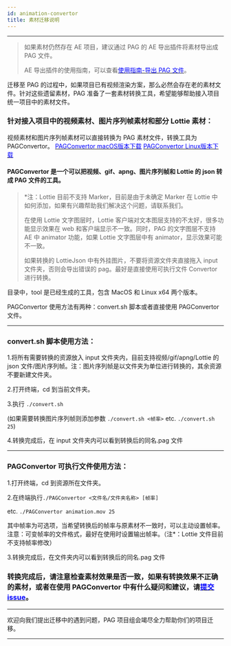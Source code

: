 ```yaml
---
id: animation-convertor
title: 素材迁移说明
---
```

---

> 如果素材仍然存在 AE 项目，建议通过 PAG 的 AE 导出插件将素材导出成 PAG 文件。
> 
> AE 导出插件的使用指南，可以查看[<font color=blue>使用指南-导出 PAG 文件</font>](/docs/pag-export.html)。

迁移至 PAG 的过程中，如果项目已有视频渲染方案，那么必然会存在老的素材文件。针对这些遗留素材，PAG 准备了一套素材转换工具，希望能够帮助接入项目统一项目中的素材文件。

### 针对接入项目中的视频素材、图片序列帧素材和部分 Lottie 素材：

视频素材和图片序列帧素材可以直接转换为 PAG 素材文件，转换工具为 PAGConvertor。
[<font color=blue>PAGConvertor macOS版本下载</font>](https://pag.qq.com/website/static/file/PAGConvertor.zip) 
[<font color=blue>PAGConvertor Linux版本下载</font>](https://pag.qq.com/website/static/file/PAGConvertor_linux.zip) 

#### PAGConvertor 是一个可以把视频、gif、apng、图片序列帧和 Lottie 的 json 转成 PAG 文件的工具。

> *注：Lottie 目前不支持 Marker，目前是由于未确定 Marker 在 Lottie 中如何添加，如果有兴趣帮助我们解决这个问题，请联系我们。
>
> 在使用 Lottie 文字图层时，Lottie 客户端对文本图层支持的不太好，很多功能显示效果在 web 和客户端显示不一致。同时，PAG 的文字图层不支持 AE 中 animator 功能，如果 Lottie 文字图层中有 animator，显示效果可能不一致。
>
> 如果转换的 LottieJson 中有外挂图片，不要将资源文件夹直接拖入 input 文件夹，否则会导出错误的 pag。最好是直接使用可执行文件 Convertor 进行转换。

目录中，tool 是已经生成的工具，包含 MacOS 和 Linux x64 两个版本。

PAGConvertor 使用方法有两种：convert.sh 脚本或者直接使用 PAGConvertor 文件。

---

### convert.sh 脚本使用方法：

1.将所有需要转换的资源放入 input 文件夹内，目前支持视频/gif/apng/Lottie 的 json 文件/图片序列帧。注：图片序列帧是以文件夹为单位进行转换的，其余资源不要新建文件夹。

2.打开终端，cd 到当前文件夹。

3.执行 `./convert.sh` 

(如果需要转换图片序列帧则添加参数 `./convert.sh <帧率>`  etc. `./convert.sh 25`)

4.转换完成后，在 input 文件夹内可以看到转换后的同名.pag 文件

---

### PAGConvertor 可执行文件使用方法：

1.打开终端，cd 到资源所在文件夹。

2.在终端执行`./PAGConvertor <文件名/文件夹名称> [帧率]` 

etc. `./PAGConvertor animation.mov 25`

其中帧率为可选项，当希望转换后的帧率与原素材不一致时，可以主动设置帧率。注意：可变帧率的文件格式，最好在使用时设置输出帧率。（注*：Lottie 文件目前不支持帧率修改）

3.转换完成后，在文件夹内可以看到转换后的同名.pag 文件
### 转换完成后，请注意检查素材效果是否一致，如果有转换效果不正确的素材，或者在使用 PAGConvertor 中有什么疑问和建议，请[<font color=blue>提交issue</font>](https://github.com/Tencent/libpag/issues/new/choose)。


---

欢迎向我们提出迁移中的遇到问题，PAG 项目组会竭尽全力帮助你们的项目迁移。

---

